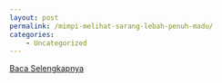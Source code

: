 ```yaml
---
layout: post
permalink: /mimpi-melihat-sarang-lebah-penuh-madu/
categories:
    - Uncategorized
---
```


[Baca Selengkapnya](/10)